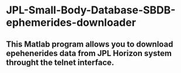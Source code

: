 # JPL-Small-Body-Database-SBDB-ephemerides-downloader

## This Matlab program allows you to download epehenerides data from JPL Horizon system throught the telnet interface.
